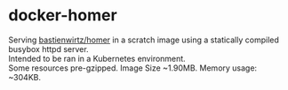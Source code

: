 # docker-homer

Serving [bastienwirtz/homer](https://github.com/bastienwirtz/homer) in a scratch image using a statically compiled busybox httpd server.  
Intended to be ran in a Kubernetes environment.  
Some resources pre-gzipped. Image Size ~1.90MB. Memory usage: ~304KB.